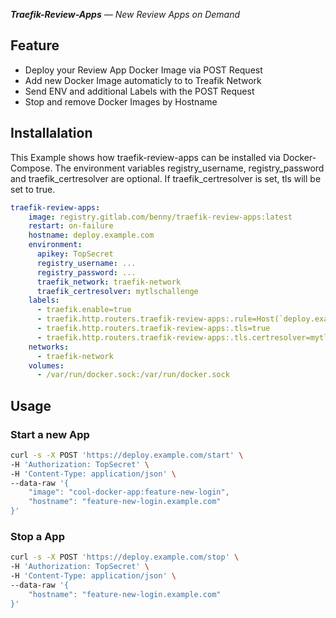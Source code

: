 _**Traefik-Review-Apps** — New Review Apps on Demand_

## Feature
* Deploy your Review App Docker Image via POST Request
* Add new Docker Image automaticly to to Treafik Network
* Send ENV and additional Labels with the POST Request
* Stop and remove Docker Images by Hostname

## Installalation
This Example shows how traefik-review-apps can be installed via Docker-Compose.
The environment variables registry_username, registry_password and traefik_certresolver are optional.
If traefik_certresolver is set, tls will be set to true.

```YAML
traefik-review-apps:
    image: registry.gitlab.com/benny/traefik-review-apps:latest
    restart: on-failure
    hostname: deploy.example.com
    environment:
      apikey: TopSecret
      registry_username: ...
      registry_password: ...
      traefik_network: traefik-network
      traefik_certresolver: mytlschallenge
    labels:
      - traefik.enable=true
      - traefik.http.routers.traefik-review-apps:.rule=Host(`deploy.example.com`)
      - traefik.http.routers.traefik-review-apps:.tls=true
      - traefik.http.routers.traefik-review-apps:.tls.certresolver=mytlschallenge
    networks:
      - traefik-network
    volumes:
      - /var/run/docker.sock:/var/run/docker.sock
```

## Usage

### Start a new App
```bash
curl -s -X POST 'https://deploy.example.com/start' \
-H 'Authorization: TopSecret' \
-H 'Content-Type: application/json' \
--data-raw '{
    "image": "cool-docker-app:feature-new-login",
    "hostname": "feature-new-login.example.com"
}'

```

### Stop a App
```bash
curl -s -X POST 'https://deploy.example.com/stop' \
-H 'Authorization: TopSecret' \
-H 'Content-Type: application/json' \
--data-raw '{
    "hostname": "feature-new-login.example.com"
}'

```